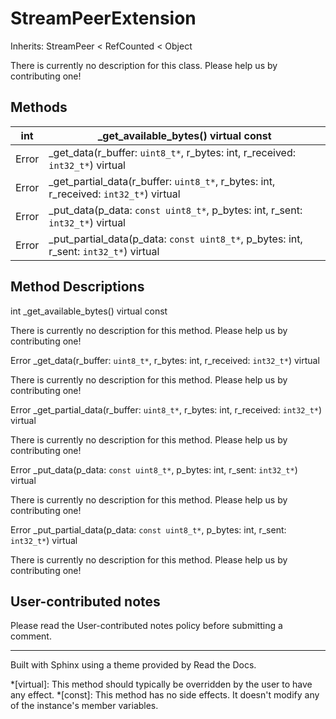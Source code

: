 # StreamPeerExtension

Inherits: StreamPeer < RefCounted < Object

There is currently no description for this class. Please help us by
contributing one!

## Methods

int | _get_available_bytes() virtual const  
---|---  
Error | _get_data(r_buffer: `uint8_t*`, r_bytes: int, r_received: `int32_t*`) virtual  
Error | _get_partial_data(r_buffer: `uint8_t*`, r_bytes: int, r_received: `int32_t*`) virtual  
Error | _put_data(p_data: `const uint8_t*`, p_bytes: int, r_sent: `int32_t*`) virtual  
Error | _put_partial_data(p_data: `const uint8_t*`, p_bytes: int, r_sent: `int32_t*`) virtual  
  
## Method Descriptions

int _get_available_bytes() virtual const

There is currently no description for this method. Please help us by
contributing one!

Error _get_data(r_buffer: `uint8_t*`, r_bytes: int, r_received: `int32_t*`)
virtual

There is currently no description for this method. Please help us by
contributing one!

Error _get_partial_data(r_buffer: `uint8_t*`, r_bytes: int, r_received:
`int32_t*`) virtual

There is currently no description for this method. Please help us by
contributing one!

Error _put_data(p_data: `const uint8_t*`, p_bytes: int, r_sent: `int32_t*`)
virtual

There is currently no description for this method. Please help us by
contributing one!

Error _put_partial_data(p_data: `const uint8_t*`, p_bytes: int, r_sent:
`int32_t*`) virtual

There is currently no description for this method. Please help us by
contributing one!

## User-contributed notes

Please read the User-contributed notes policy before submitting a comment.

* * *

Built with Sphinx using a theme provided by Read the Docs.

  *[virtual]: This method should typically be overridden by the user to have any effect.
  *[const]: This method has no side effects. It doesn't modify any of the instance's member variables.

